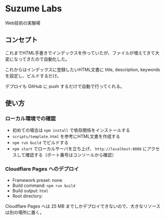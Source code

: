 # Suzume Labs

Web技術の実験場

## コンセプト

これまでHTML手書きでインデックスを作っていたが、ファイルが増えてきて大変になってきたので自動化した。

これからはインデックスに登録したいHTML文書に title, description, keywords を設定し、ビルドするだけ。

デプロイも GitHub に push するだけで自動で行ってくれる。

## 使い方

### ローカル環境での確認

- 初めての場合は `npm install` で依存関係をインストールする
- `scripts/template.html` を参考にHTML文書を作成する
- `npm run build` でビルドする
- `npm start` でローカルサーバを立ち上げ、 `http://localhost:8080` にアクセスして確認する（ポート番号はコンソールから確認）

### Cloudflare Pages へのデプロイ

- Framework preset: none
- Build command: `npm run build`
- Build output: `html`
- Root directory:

Cloudflare Pages へは 25 MB までしかデプロイできないので、大きなリソースは別の場所に置く。
